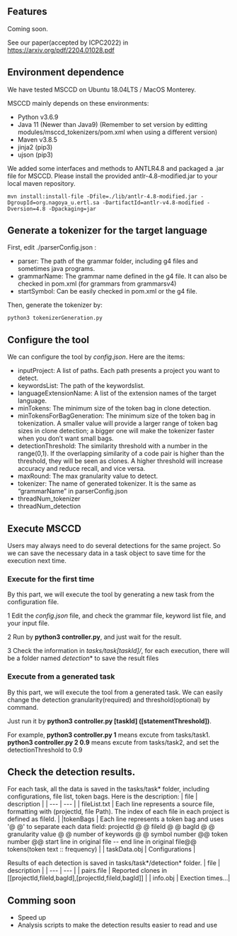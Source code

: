 ## Features

Coming soon.

See our paper(accepted by ICPC2022) in https://arxiv.org/pdf/2204.01028.pdf 

## Environment dependence

We have tested MSCCD on Ubuntu 18.04LTS / MacOS Monterey. 

MSCCD mainly depends on these environments:
+ Python v3.6.9
+ Java 11 (Newer than Java9) (Remember to set version by editting modules/msccd_tokenizers/pom.xml when using a different version)
+ Maven v3.8.5
+ jinja2 (pip3)
+ ujson (pip3)

We added some interfaces and methods to ANTLR4.8 and packaged a .jar file for MSCCD. Please install the provided antlr-4.8-modified.jar to your local maven repository. 

    mvn install:install-file -Dfile=./lib/antlr-4.8-modified.jar -DgroupId=org.nagoya_u.ertl.sa -DartifactId=antlr-v4.8-modified -Dversion=4.8 -Dpackaging=jar 

## Generate a tokenizer for the target language

First, edit ./parserConfig.json :
+ parser: The path of the grammar folder, including g4 files and sometimes java programs.
+ grammarName: The grammar name defined in the g4 file. It can also be checked in pom.xml (for grammars from grammarsv4)
+ startSymbol: Can be easily checked in pom.xml or the g4 file.

Then, generate the tokenizer by:

    python3 tokenizerGeneration.py 


## Configure the tool

We can configure the tool by *config.json*. Here are the items:

+ inputProject: A list of paths. Each path presents a project you want to detect.
+ keywordsList: The path of the keywordslist.
+ languageExtensionName: A list of the extension names of the target language.
+ minTokens: The minimum size of the token bag in clone detection.
+ minTokensForBagGeneration: The minimum size of the token bag in tokenization. A smaller value will provide a larger range of token bag sizes in clone detection; a bigger one will make the tokenizer faster when you don’t want small bags.
+ detectionThreshold: The similarity threshold with a number in the range(0,1). If the overlapping similarity of a code pair is higher than the threshold, they will be seen as clones. A higher threshold will increase accuracy and reduce recall, and vice versa.
+ maxRound: The max granularity value to detect.
+ tokenizer: The name of generated tokenizer. It is the same as “grammarName” in parserConfig.json
+ threadNum_tokenizer
+ threadNum_detection


## Execute MSCCD

Users may always need to do several detections for the same project. So we can save the necessary data in a task object to save time for the execution next time.

### Execute for the first time
By this part, we will execute the tool by generating a new task from the configuration file.

1 Edit the *config.json* file, and check the grammar file, keyword list file, and your input file.

2 Run by **python3 controller.py**, and just wait for the result.

3 Check the information in *tasks/task[taskId]/*, for each execution, there will be a folder named *detection** to save the result files

### Execute from a generated task
By this part, we will execute the tool from a generated task. We can easily change the detection granularity(required) and threshold(optional) by command.

Just run it by **python3 controller.py [taskId] ([statementThreshold])**. 

For example, **python3 controller.py 1** means excute from tasks/task1. **python3 controller.py 2 0.9** means excute from tasks/task2, and set the detectionThreshold to 0.9

## Check the detection results.

 For each task, all the data is saved in the tasks/task* folder, including configurations, file list, token bags. Here is the description:
 | file | description |
 | --- | --- |
 | fileList.txt | Each line represents a source file, formatting with (projectId, file Path). The index of each file in each project is defined as fileId. |
 |tokenBags | Each line represents a token bag and uses '@ @' to separate each data field: projectId @ @ fileId @ @ bagId @ @ granularity value @ @ number of keywords @ @ symbol number @@ token number @@ start line in original file -- end line in original file@@ tokens(token text :: frequency) |
 | taskData.obj | Configurations |

 Results of each detection is saved in tasks/task*/detection* folder. 
 | file | description |
 | --- | --- |
 | pairs.file | Reported clones in [[projectId,fileId,bagId],[projectId,fileId,bagId]] |
 | info.obj | Exection times...|

## Comming soon

+ Speed up 
+ Analysis scripts to make the detection results easier to read and use
